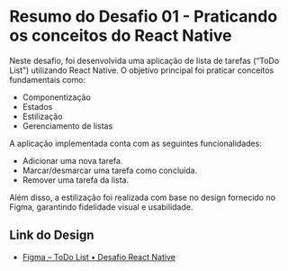 # Resumo do Desafio 01 - Praticando os conceitos do React Native

Neste desafio, foi desenvolvida uma aplicação de lista de tarefas (“ToDo List”) utilizando React Native. O objetivo principal foi praticar conceitos fundamentais como:

- Componentização
- Estados
- Estilização
- Gerenciamento de listas

A aplicação implementada conta com as seguintes funcionalidades:

- Adicionar uma nova tarefa.
- Marcar/desmarcar uma tarefa como concluída.
- Remover uma tarefa da lista.

Além disso, a estilização foi realizada com base no design fornecido no Figma, garantindo fidelidade visual e usabilidade.

## Link do Design
- [Figma – ToDo List • Desafio React Native](https://www.figma.com/design/Ln5rCtUyz9NBsbUNdAhnDe/ToDo-List-%E2%80%A2-Desafio-React-Native-(Copy)?node-id=401-128)
